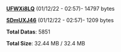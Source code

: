 [**UFWXi8LQ**](/data/UFWXi8LQ.txt) (01/12/22 - 02:57)- 14797 bytes

[**SDmUXJ46**](/data/SDmUXJ46.txt) (01/12/22 - 02:57)- 1209 bytes

**Total Datas**: 5851

**Total Size**: 32.44 MB / 32.4 MB